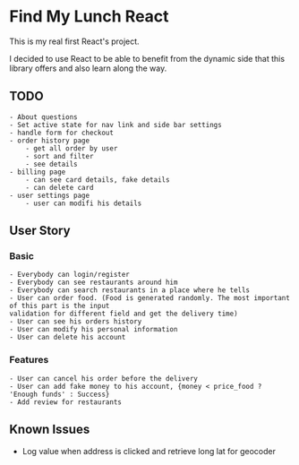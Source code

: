 # Find My Lunch React 

This is my real first React's project.

I decided to use React to be able to benefit from the dynamic side that this library offers and also learn along the way.

## TODO
    - About questions
    - Set active state for nav link and side bar settings
    - handle form for checkout
    - order history page
        - get all order by user
        - sort and filter
        - see details
    - billing page
        - can see card details, fake details
        - can delete card
    - user settings page
        - user can modifi his details


## User Story

### Basic

    - Everybody can login/register
    - Everybody can see restaurants around him
    - Everybody can search restaurants in a place where he tells
    - User can order food. (Food is generated randomly. The most important of this part is the input 
    validation for different field and get the delivery time)
    - User can see his orders history
    - User can modify his personal information
    - User can delete his account

### Features

    - User can cancel his order before the delivery
    - User can add fake money to his account, {money < price_food ? 'Enough funds' : Success}
    - Add review for restaurants



## Known Issues
 - Log value when address is clicked and retrieve long lat for geocoder

